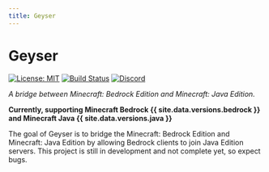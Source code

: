 ```yaml
---
title: Geyser
---
```


# Geyser
[![License: MIT](https://img.shields.io/badge/license-MIT-blue.svg?label=License)](LICENSE)
[![Build Status](https://img.shields.io/jenkins/build?jobUrl=https%3A%2F%2Fci.nukkitx.com%2Fjob%2FGeyser%2Fjob%2Fmaster%2F&label=Build)](https://ci.nukkitx.com/job/Geyser/job/master/)
[![Discord](https://img.shields.io/discord/613163671870242838?color=cornflowerblue&label=Discord&logo=Discord&logoColor=white)](https://discord.geysermc.org)

_A bridge between Minecraft: Bedrock Edition and Minecraft: Java Edition._

**Currently, supporting Minecraft Bedrock {{ site.data.versions.bedrock }} and Minecraft Java {{ site.data.versions.java }}**

The goal of Geyser is to bridge the Minecraft: Bedrock Edition and Minecraft: Java Edition by allowing Bedrock clients to join Java Edition servers. This project is still in development and not complete yet, so expect bugs.
